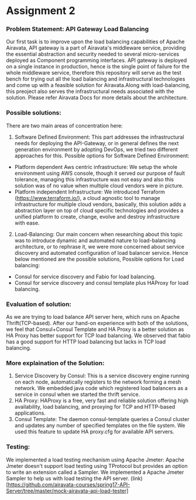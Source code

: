 # Assignment 2

### Problem Statement: API Gateway Load Balancing

Our first task is to improve upon the load balancing capabilities of Apache Airavata, API gateway is a part of Airavata's middleware service, providing the essential abstraction and security needed to several micro-services deployed as Component programming interfaces. API gateway is deployed on a single instance in production, hence is the single point of failure for the whole middleware service, therefore this repository will serve as the test bench for trying out all the load balancing and infrastructural technologies and come up with a feasible solution for Airavata.Along with load-balancing, this preoject also serves the infrastructural needs associated with the solution. Please refer Airavata Docs for more details about the architecture.

### Possible solutions:

There are two main areas of concentration here:

1. Software Defined Environment: This part addresses the infrastructural needs for deploying the API-Gateway, or in general defines the next generation environment by adopting DevOps, we tried two different approaches for this. 
  Possible options for Software Defined Environment:
  - Platform dependent Aws centric infrastructure: We setup the whole environment using AWS console, though it served our purpose of fault tolerance, managing this infrastructure was not easy and also this solution was of no value when multiple cloud vendors were in picture.
  - Platform independent Infrastructure: We introduced Terraform (https://www.terraform.io/), a cloud agnostic tool to manage infrastructure for multiple cloud vendors, basically, this solution adds a abstraction layer on top of cloud specific technologies and provides a unified platform to create, change, evolve and destroy infrastructure with ease.

2. Load-Balancing: Our main concern when researching about this topic was to introduce dynamic and automated nature to load-balancing architecture, or to rephrase it, we were more concerned about service discovery and automated configuration of load balancer service. Hence below mentioned are the possible solutions,
  Possible options for Load balancing: 
  - Consul for service discovery and Fabio for load balancing.
  - Consul for service discovery and consul template plus HAProxy for load balancing.

### Evaluation of solution:
  As we are trying to load balance API server here, which runs on Apache Thrift(TCP-based). After our hand-on experience with both of the solutions, we feel that Consul+Consul Template and HA Proxy is a better solution as HA Proxy has better support for TCP load balancing. We observed that fabio has a good support for HTTP load balancing but lacks in TCP load balancing.
  
### More explaination of the Solution:
1. Service Discovery by Consul: This is a service discovery engine running on each node, automatically registers to the network forming a mesh network. We embedded java code which registered load balancers as a service in consul when we started the thrift service.
2. HA Proxy: HAProxy is a free, very fast and reliable solution offering high availability, load balancing, and proxying for TCP and HTTP-based applications.
3. Consul Template: The daemon consul-template queries a Consul cluster and updates any number of specified templates on the file system. We used this feature to update HA proxy.cfg for available API servers.

### Testing:
  We implemented a load testing mechanism using Apache Jmeter: Apache Jmeter doesn't support load testing using TProtocol but provides an option to write an extension called a Sampler. We implemented a Apache Jmeter Sampler to help us with load testing the API server. (link)[https://github.com/airavata-courses/spring17-API-Server/tree/master/mock-airavata-api-load-tester]

